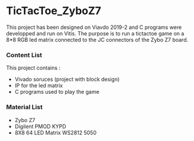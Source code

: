 # TicTacToe_ZyboZ7
This project has been designed on Viavdo 2019-2 and C programs were developped and run on Vitis.
The purpose is to run a tictactoe game on a 8*8 RGB led matrix connected to the JC connectors of the Zybo Z7 board.

### Content List
This project contains : 
- Vivado soruces (project with block design)
- IP for the led matrix
- C programs used to play the game

### Material List
- Zybo Z7
- Digilent PMOD KYPD
- 8X8 64 LED Matrix WS2812 5050 
